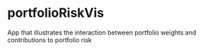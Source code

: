 portfolioRiskVis
================

App that illustrates the interaction between portfolio weights and contributions to portfolio risk
